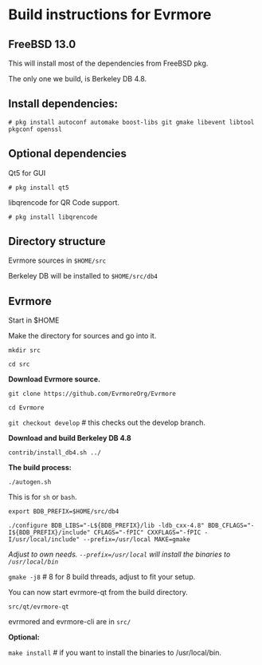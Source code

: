 Build instructions for Evrmore 
=================================
FreeBSD 13.0
---------------------------------
This will install most of the dependencies from FreeBSD pkg.

The only one we build, is Berkeley DB 4.8.


Install dependencies:
----------------------------
`# pkg install autoconf automake boost-libs git gmake libevent libtool pkgconf openssl
`

Optional dependencies
----------------------
Qt5 for GUI

`# pkg install qt5`

libqrencode for QR Code support.

`# pkg install libqrencode`


Directory structure
------------------
Evrmore sources in `$HOME/src`

Berkeley DB will be installed to `$HOME/src/db4`


Evrmore
------------------

Start in $HOME

Make the directory for sources and go into it.

`mkdir src`

`cd src`

__Download Evrmore source.__

`git clone https://github.com/EvrmoreOrg/Evrmore`

`cd Evrmore`

`git checkout develop` # this checks out the develop branch.

__Download and build Berkeley DB 4.8__

`contrib/install_db4.sh ../`

__The build process:__

`./autogen.sh`

This is for `sh` or `bash`. 

`export BDB_PREFIX=$HOME/src/db4`

`./configure BDB_LIBS="-L${BDB_PREFIX}/lib -ldb_cxx-4.8" BDB_CFLAGS="-I${BDB_PREFIX}/include" CFLAGS="-fPIC" CXXFLAGS="-fPIC -I/usr/local/include" --prefix=/usr/local MAKE=gmake`

_Adjust to own needs. `--prefix=/usr/local` will install the binaries to `/usr/local/bin`_


`gmake -j8`  # 8 for 8 build threads, adjust to fit your setup.

You can now start evrmore-qt from the build directory.

`src/qt/evrmore-qt`

evrmored and evrmore-cli are in `src/`


__Optional:__

`make install`  # if you want to install the binaries to /usr/local/bin.





